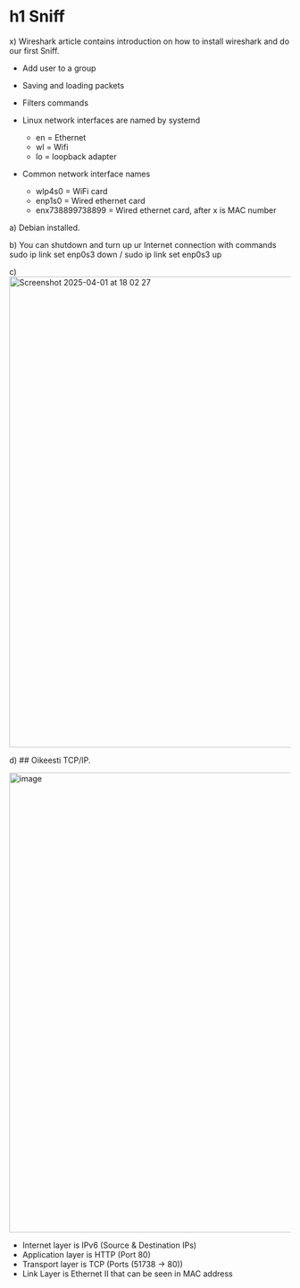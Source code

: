 # h1 Sniff

x) Wireshark article contains introduction on how to install wireshark and do our first Sniff.
  - Add user to a group
  - Saving and loading packets
  - Filters commands

  - Linux network interfaces are named by systemd
    - en = Ethernet
    - wl = Wifi
    - lo = loopback adapter
  - Common network interface names
    - wlp4s0 = WiFi card
    - enp1s0 = Wired ethernet card
    - enx738899738899 = Wired ethernet card, after x is MAC number

a) Debian installed. 

b) You can shutdown and turn up ur Internet connection with commands sudo ip link set enp0s3 down / sudo ip link set enp0s3 up

c) <img width="842" alt="Screenshot 2025-04-01 at 18 02 27" src="https://github.com/user-attachments/assets/a1e1d533-4446-4f56-8c9b-1437c49c0534" />

d) ## Oikeesti TCP/IP.

<img width="822" alt="image" src="https://github.com/user-attachments/assets/554b8319-a41b-40c7-8918-383348953349" />


- Internet layer is IPv6 (Source & Destination IPs)
- Application layer is HTTP (Port 80)
- Transport layer is TCP (Ports (51738 → 80))
- Link Layer is Ethernet II that can be seen in MAC address
